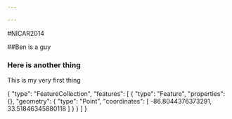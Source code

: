 ```yaml
---

---
```


#NICAR2014

##Ben is a guy

### Here is another thing

This is my very first thing

{
  "type": "FeatureCollection",
  "features": [
    {
      "type": "Feature",
      "properties": {},
      "geometry": {
        "type": "Point",
        "coordinates": [
          -86.8044376373291,
          33.51846345880118
        ]
      }
    }
  ]
}
